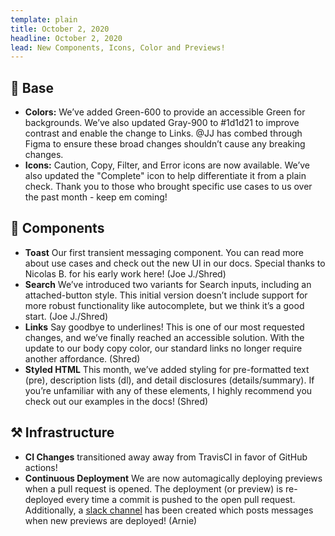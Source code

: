 ```yaml
---
template: plain
title: October 2, 2020
headline: October 2, 2020
lead: New Components, Icons, Color and Previews! 
---
```


## :art: Base

- **Colors:** We’ve added Green-600 to provide an accessible Green for backgrounds. We’ve also updated Gray-900 to #1d1d21 to improve contrast and enable the change to Links. @JJ has combed through Figma to ensure these broad changes shouldn’t cause any breaking changes.
- **Icons:** Caution, Copy, Filter, and Error icons are now available. We’ve also updated the "Complete" icon to help differentiate it from a plain check. Thank you to those who brought specific use cases to us over the past month - keep em coming!

## 🧩 Components

- **Toast** Our first transient messaging component. You can read more about use cases and check out the new UI in our docs. Special thanks to Nicolas B. for his early work here! (Joe J./Shred)
- **Search** We’ve introduced two variants for Search inputs, including an attached-button style. This initial version doesn’t include support for more robust functionality like autocomplete, but we think it’s a good start. (Joe J./Shred)
- **Links** Say goodbye to underlines! This is one of our most requested changes, and we’ve finally reached an accessible solution. With the update to our body copy color, our standard links no longer require another affordance. (Shred)
- **Styled HTML** This month, we’ve added styling for pre-formatted text (pre), description lists (dl), and detail disclosures  (details/summary). If you’re unfamiliar with any of these elements, I highly recommend you check out our examples in the docs! (Shred)

## ⚒️ Infrastructure

- **CI Changes** transitioned away away from TravisCI in favor of GitHub actions!
- **Continuous Deployment** We are now automagically deploying previews when a pull request is opened. The deployment (or preview) is re-deployed every time a commit is pushed to the open pull request. Additionally, a [slack channel](https://okta.slack.com/archives/C01BF6S2LNB) has been created which posts messages when new previews are deployed! (Arnie)

<!-- ## 📐 Design -->

